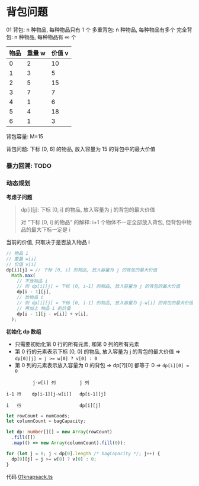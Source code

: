 # 背包问题

01 背包: n 种物品, 每种物品只有 1 个
多重背包: n 种物品, 每种物品有多个
完全背包: n 种物品, 每种物品有 ∞ 个

| 物品 | 重量 w | 价值 v |
| ---- | ------ | ------ |
| 0    | 2      | 10     |
| 1    | 3      | 5      |
| 2    | 5      | 15     |
| 3    | 7      | 7      |
| 4    | 1      | 6      |
| 5    | 4      | 18     |
| 6    | 1      | 3      |

背包容量: M=15

背包问题: 下标 [0, 6] 的物品, 放入容量为 15 的背包中的最大价值

### 暴力回溯: TODO

### 动态规划

**考虑子问题**

> dp[i][j]: 下标 [0, i] 的物品, 放入容量为 j 的背包的最大价值
>
> 对 "下标 [0, i] 的物品" 的解释: i+1 个物体不一定全部放入背包, 但背包中物品的最大下标一定是 i

当前的价值, 只取决于是否放入物品 i

```ts
// 物品 i
// 重量 w[i]
// 价值 v[i]
dp[i][j] = // 下标 [0, i] 的物品, 放入容量为 j 的背包的最大价值
  Math.max(
    // 不放物品 i
    // 则 dp[i][j] = 下标 [0, i-1] 的物品, 放入容量为 j 的背包的最大价值
    dp[i - 1][j],
    // 放物品 i
    // 则 dp[i][j] = 下标 [0, i-1] 的物品, 放入容量为 j-w[i] 的背包的最大价值,
    // 再加上 物品 i 的价值
    dp[i - 1][j - w[i]] + v[i],
  );
```

**初始化 dp 数组**

- 只需要初始化第 0 行的所有元素, 和第 0 列的所有元素
- 第 0 行的元素表示下标 [0, 0] 的物品, 放入容量为 j 的背包的最大价值
  => `dp[0][j] = j >= w[0] ? v[0] : 0`
- 第 0 列的元素表示放入容量为 0 的背包 => dp[?][0] 都等于 0
  => `dp[i][0] = 0`

```text
          j-w[i] 列         j 列

i-1 行    dp[i-1][j-w[i]]   dp[i-1][j]

i   行                      dp[i][j]
```

```ts
let rowCount = numGoods;
let columnCount = bagCapacity;

let dp: number[][] = new Array(rowCount)
  .fill([])
  .map(() => new Array(columnCount).fill(0));

for (let j = 0; j < dp[0].length /* bagCapacity */; j++) {
  dp[0][j] = j >= w[0] ? v[0] : 0;
}
```

代码 [01knapsack.ts](./01knapsack.ts)
